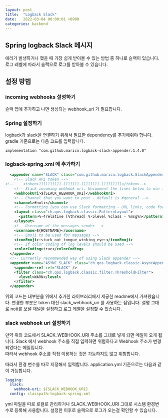 ```yaml
---
layout: post
title:  "Logback Slack"
date:   2022-03-04 00:00:01 +0900
categories: backend
---
```


## Spring logback Slack 메시지
에러가 발생하거나 했을 때 가장 쉽게 받아볼 수 있는 방법 중 하나로 슬랙이 있습니다.
로그 레벨에 따라서 슬랙으로 로그를 받아볼 수 있습니다.  


## 설정 방법

### incoming webhooks 설정하기

슬랙 앱에 추가하고 나면 생성되는 webhook_uri 가 필요합니다.

### Spring 설정하기

logback과 slack을 연결하기 위해서 필요한 dependency를 추가해줘야 합니다.
gradle 기준으로는 다음 코드를 입력합니다.

``` 
implementation "com.github.maricn:logback-slack-appender:1.4.0"
```

### logback-spring.xml 에 추가하기

```xml
  <appender name="SLACK" class="com.github.maricn.logback.SlackAppender">
    <!-- Slack API token -->
<!--    <token>1111111111-1111111-11111111-111111111</token>-->
    <!-- Slack incoming webhook uri. Uncomment the lines below to use incoming webhook uri instead of API token. -->
    <webhookUri>${SLACK_WEBHOOK_URI}</webhookUri>
    <!-- Channel that you want to post - default is #general -->
    <channel>#noti</channel>
    <!-- Formatting (you can use Slack formatting - URL links, code formatting, etc.) -->
    <layout class="ch.qos.logback.classic.PatternLayout">
      <pattern>%-4relative [%thread] %-5level %class - %msg%n</pattern>
    </layout>
    <!-- Username of the messages sender -->
    <username>${HOSTNAME}</username>
    <!-- Emoji to be used for messages -->
    <iconEmoji>:stuck_out_tongue_winking_eye:</iconEmoji>
    <!-- If color coding of log levels should be used -->
    <colorCoding>true</colorCoding>
  </appender>
  <!-- Currently recommended way of using Slack appender -->
  <appender name="ASYNC_SLACK" class="ch.qos.logback.classic.AsyncAppender">
    <appender-ref ref="SLACK" />
    <filter class="ch.qos.logback.classic.filter.ThresholdFilter">
      <level>WARN</level>
    </filter>
  </appender>
```

위의 코드는 대부분을 위에서 추가한 라이브러리에서 제공한 readme에서 가져왔습니다.
변경한 부분은 token 대신 slack_webhook_uri 를 사용하는 점입니다.
설명 그대로 noti를 보낼 채널을 설정하고 로그 레벨을 설정할 수 있습니다.

### slack webhook uri 설정하기
만약 위의 코드에서 SLACK_WEBHOOK_URI 주소를 그대로 넣게 되면 메일이 오게 됩니다.
Slack 에서 webhook 주소를 직접 입력하면 위험하다고 Webhook 주소가 변경되었다는 메일입니다.  
따라서 webhook 주소를 직접 이용하는 것은 가능하지도 않고 위험합니다.  

따라서 환경 변수를 따로 지정해서 입력합니다.
application.yml 기준으로는 다음과 같이 가능합니다.

```yaml 
logging:
  slack:
    webhook-uri: ${SLACK_WEBHOOK_URI}
  config: classpath:logback-spring.xml
```

yml 파일을 따로 로컬로 관리하거나 SLACK_WEBHOOK_URI 그대로 시스템 환경변수로 등록해 사용합니다.
설정한 이후로 슬랙으로 로그가 오는걸 확인할 수 있습니다.